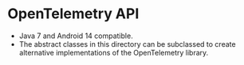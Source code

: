OpenTelemetry API
======================================================

* Java 7 and Android 14 compatible.
* The abstract classes in this directory can be subclassed to create alternative
  implementations of the OpenTelemetry library.
